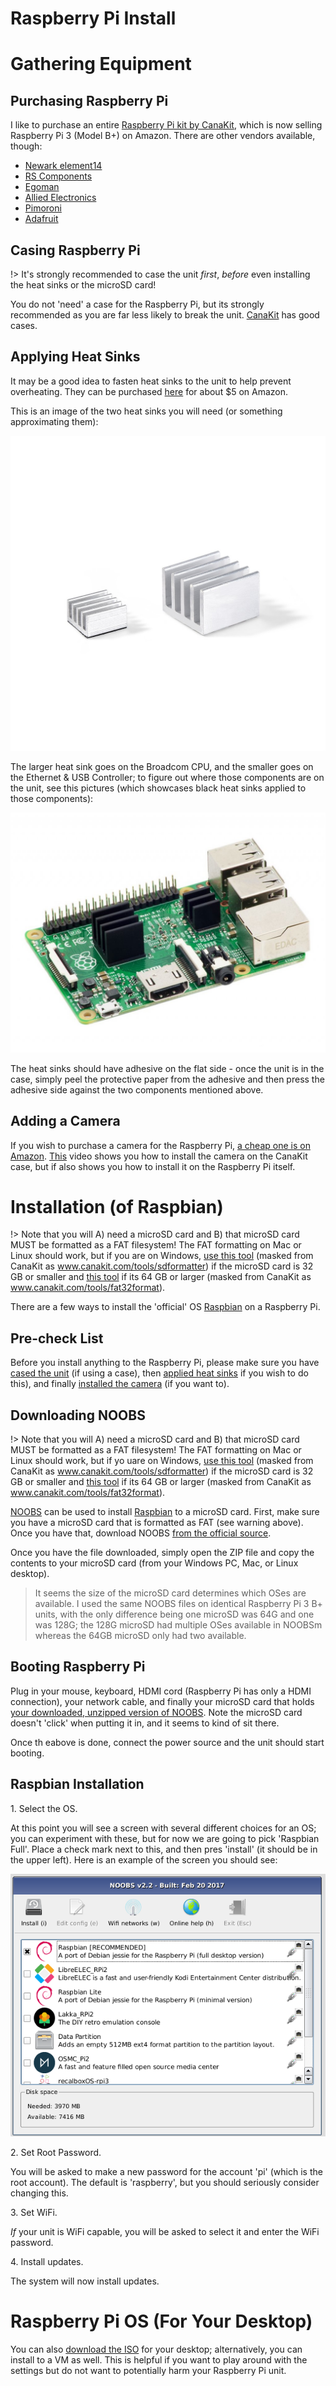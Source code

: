 # Raspberry Pi Install

# Gathering Equipment

## Purchasing Raspberry Pi

I like to purchase an entire [Raspberry Pi kit by CanaKit](https://www.amazon.com/CanaKit-Raspberry-Premium-Clear-Supply/dp/B07BC7BMHY/ref=sr_1_3?keywords=canakit+raspberry+pi+3+b%2B+case&qid=1554304703&s=gateway&sr=8-3), which is now selling Raspberry Pi 3 (Model B+) on Amazon. There are other vendors available, though:

* [Newark element14](http://www.newark.com)
* [RS Components](http://uk.rs-online.com)
* [Egoman](http://www.egoman.com.cn)
* [Allied Electronics](http://www.alliedelec.com)
* [Pimoroni](http://shop.pimoroni.com)
* [Adafruit](http://www.adafruit.com)

## Casing Raspberry Pi

!> It's strongly recommended to case the unit _first_, _before_ even installing the heat sinks or the microSD card!

You do not 'need' a case for the Raspberry Pi, but its strongly recommended as you are far less likely to break the unit. [CanaKit](https://www.canakit.com/pi-case) has good cases.

## Applying Heat Sinks

It may be a good idea to fasten heat sinks to the unit to help prevent overheating. They can be purchased [here](https://www.amazon.com/LoveRPi-Performance-Heatsink-Raspberry-Heatsinks/dp/B018BGRDVS/ref=sr_1_4?keywords=raspberry+pi+heatsink&qid=1554305192&s=gateway&sr=8-4) for about $5 on Amazon.

This is an image of the two heat sinks you will need (or something approximating them):

![pi_heat_sinks.jpg](images/pi_heat_sinks.jpg)


The larger heat sink goes on the Broadcom CPU, and the smaller goes on the Ethernet & USB Controller; to figure out where those components are on the unit, see this pictures (which showcases black heat sinks applied to those components):

![pi_heat_sink_application.jpeg](images/pi_heat_sink_application.jpeg)

The heat sinks should have adhesive on the flat side - once the unit is in the case, simply peel the protective paper from the adhesive and then press the adhesive side against the two components mentioned above.

## Adding a Camera

If you wish to purchase a camera for the Raspberry Pi, [a cheap one is on Amazon](https://www.amazon.com/gp/product/B012V1HEP4/ref=ppx_od_dt_b_asin_title_s00?ie=UTF8&psc=1). [This](https://www.canakit.com/pi-case) video shows you how to install the camera on the CanaKit case, but if also shows you how to install it on the Raspberry Pi itself.

# Installation (of Raspbian)

!> Note that you will A) need a microSD card and B) that microSD card MUST be formatted as a FAT filesystem! The FAT formatting on Mac or Linux should work, but if you are on Windows, [use this tool](https://www.sdcard.org/downloads/formatter/) (masked from CanaKit as www.canakit.com/tools/sdformatter) if the microSD card is 32 GB or smaller and [this tool](http://www.ridgecrop.demon.co.uk/index.htm?guiformat.htm) if its 64 GB or larger (masked from CanaKit as www.canakit.com/tools/fat32format).

There are a few ways to install the 'official' OS [Raspbian](operating_systems/raspberry_pi/raspberry_pi_key_terms?id=raspbian) on a Raspberry Pi.

## Pre-check List

Before you install anything to the Raspberry Pi, please make sure you have [cased the unit](operating_systems/raspberry_pi/raspberry_pi_install?id=casing-raspberry-pi) (if using a case), then [applied heat sinks](operating_systems/raspberry_pi/raspberry_pi_install?id=applying-heat-sinks) if you wish to do this), and finally [installed the camera](operating_systems/raspberry_pi/raspberry_pi_install?id=adding-a-camera) (if you want to).

## Downloading NOOBS

!> Note that you will A) need a microSD card and B) that microSD card MUST be formatted as a FAT filesystem! The FAT formatting on Mac or Linux should work, but if yo uare on Windows, [use this tool](https://www.sdcard.org/downloads/formatter/) (masked from CanaKit as www.canakit.com/tools/sdformatter) if the microSD card is 32 GB or smaller and [this tool](http://www.ridgecrop.demon.co.uk/index.htm?guiformat.htm) if its 64 GB or larger (masked from CanaKit as www.canakit.com/tools/fat32format).

[NOOBS](operating_systems/raspberry_pi/raspberry_pi_key_terms?id=noobs) can be used to install [Raspbian](operating_systems/raspberry_pi/raspberry_pi_key_terms?id=raspbian) to a microSD card. First, make sure you have a microSD card that is formatted as FAT (see warning above). Once you have that, download NOOBS [from the official source](https://www.raspberrypi.org/downloads/noobs/).

Once you have the file downloaded, simply open the ZIP file and copy the contents to your microSD card (from your Windows PC, Mac, or Linux desktop).

> It seems the size of the microSD card determines which OSes are available. I used the same NOOBS files on identical Raspberry Pi 3 B+ units, with the only difference being one microSD was 64G and one was 128G; the 128G microSD had multiple OSes available in NOOBSm whereas the 64GB microSD only had two available.

## Booting Raspberry Pi

Plug in your mouse, keyboard, HDMI cord (Raspberry Pi has only a HDMI connection), your network cable, and finally your microSD card that holds [your downloaded, unzipped version of NOOBS](operating_systems/raspberry_pi/raspberry_pi_install?id=downloading-noobs). Note the microSD card doesn't 'click' when putting it in, and it seems to kind of sit there.

Once th eabove is done, connect the power source and the unit should start booting.

## Raspbian Installation

1\. Select the OS.  

At this point you will see a screen with several different choices for an OS; you can experiment with these, but for now we are going to pick 'Raspbian Full'. Place a check mark next to this, and then pres 'install' (it should be in the upper left). Here is an example of the screen you should see:

![NOOB_Setup.png](images/NOOB_Setup.png)

2\. Set Root Password.  

You will be asked to make a new password for the account 'pi' (which is the root account). The default is 'raspberry', but you should seriously consider changing this. 

3\. Set WiFi.  

*If* your unit is WiFi capable, you will be asked to select it and enter the WiFi password.

4\. Install updates.  

The system will now install updates.

# Raspberry Pi OS (For Your Desktop)

You can also [download the ISO](https://www.raspberrypi.org/downloads/raspberry-pi-desktop/) for your desktop; alternatively, you can install to a VM as well. This is helpful if you want to play around with the settings but do not want to potentially harm your Raspberry Pi unit.





